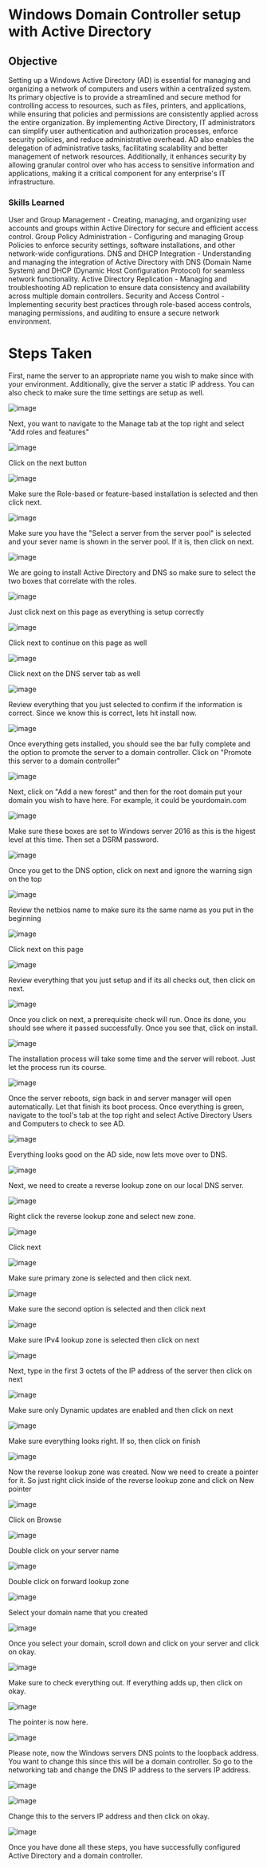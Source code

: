 # Windows Domain Controller setup with Active Directory

## Objective

Setting up a Windows Active Directory (AD) is essential for managing and organizing a network of computers and users within a centralized system. Its primary objective is to provide a streamlined and secure method for controlling access to resources, such as files, printers, and applications, while ensuring that policies and permissions are consistently applied across the entire organization. By implementing Active Directory, IT administrators can simplify user authentication and authorization processes, enforce security policies, and reduce administrative overhead. AD also enables the delegation of administrative tasks, facilitating scalability and better management of network resources. Additionally, it enhances security by allowing granular control over who has access to sensitive information and applications, making it a critical component for any enterprise's IT infrastructure.

### Skills Learned

User and Group Management - Creating, managing, and organizing user accounts and groups within Active Directory for secure and efficient access control.
Group Policy Administration - Configuring and managing Group Policies to enforce security settings, software installations, and other network-wide configurations.
DNS and DHCP Integration - Understanding and managing the integration of Active Directory with DNS (Domain Name System) and DHCP (Dynamic Host Configuration Protocol) for seamless network functionality.
Active Directory Replication - Managing and troubleshooting AD replication to ensure data consistency and availability across multiple domain controllers.
Security and Access Control - Implementing security best practices through role-based access controls, managing permissions, and auditing to ensure a secure network environment.


# Steps Taken

First, name the server to an appropriate name you wish to make since with your environment. Additionally, give the server a static IP address. You can also check to make sure the time settings are setup as well. 

![image](https://github.com/user-attachments/assets/52f0a6ad-2319-481f-abe4-e1447f65cee5)


Next, you want to navigate to the Manage tab at the top right and select "Add roles and features" 

![image](https://github.com/user-attachments/assets/3f67c824-129b-49b8-a1fa-25db197b7a50)


Click on the next button 

![image](https://github.com/user-attachments/assets/726d8f7c-6956-47f7-bb41-6d13f8619fd8)


Make sure the Role-based or feature-based installation is selected and then click next. 

![image](https://github.com/user-attachments/assets/21fe0086-ba62-45cc-b00e-45c17313bfbe)

Make sure you have the "Select a server from the server pool" is selected and your sever name is shown in the server pool. If it is, then click on next. 

![image](https://github.com/user-attachments/assets/6a81f64c-86e2-4897-b988-2096523c203e)


We are going to install Active Directory and DNS so make sure to select the two boxes that correlate with the roles. 

![image](https://github.com/user-attachments/assets/62bae36c-a906-4bc7-b321-cbf34fda6e6a)

Just click next on this page as everything is setup correctly

![image](https://github.com/user-attachments/assets/c77709fd-118d-474e-9396-c751bbe551fb)

Click next to continue on this page as well 

![image](https://github.com/user-attachments/assets/9b341b00-6e09-40d3-b83a-f2b4803d852d)

Click next on the DNS server tab as well 

![image](https://github.com/user-attachments/assets/d98e06b3-da28-43ca-9312-1ff5adfe7ff8)

Review everything that you just selected to confirm if the information is correct. Since we know this is correct, lets hit install now. 

![image](https://github.com/user-attachments/assets/1867f048-8303-47b6-b219-55e529f4464e)

Once everything gets installed, you should see the bar fully complete and the option to promote the server to a domain controller. Click on "Promote this server to a domain controller"

![image](https://github.com/user-attachments/assets/17b2451a-749c-4100-9a96-7e1403ca6b0d)

Next, click on "Add a new forest" and then for the root domain put your domain you wish to have here. For example, it could be yourdomain.com 

![image](https://github.com/user-attachments/assets/2b5f237b-fb82-45b2-a7dc-3fbbb0245754)

Make sure these boxes are set to Windows server 2016 as this is the higest level at this time. Then set a DSRM password. 

![image](https://github.com/user-attachments/assets/b6c14545-7f8a-4bc8-931d-f108b923343d)

Once you get to the DNS option, click on next and ignore the warning sign on the top 

![image](https://github.com/user-attachments/assets/aae47ee2-2949-4bbf-ae87-6f87d3b525ec)

Review the netbios name to make sure its the same name as you put in the beginning

![image](https://github.com/user-attachments/assets/6e16eeac-fc9c-45e2-93c6-1a032ecfa4a1)

Click next on this page 

![image](https://github.com/user-attachments/assets/9160db9e-bde3-4883-9675-11930be0615b)

Review everything that you just setup and if its all checks out, then click on next. 

![image](https://github.com/user-attachments/assets/257fca2f-c8fa-4685-a741-ee64cb939078)

Once you click on next, a prerequisite check will run. Once its done, you should see where it passed successfully. Once you see that, click on install. 

![image](https://github.com/user-attachments/assets/0d9f70d7-fba8-4733-b62c-a2c0e31313fd)

The installation process will take some time and the server will reboot. Just let the process run its course.

![image](https://github.com/user-attachments/assets/e638eb81-9235-4766-8ec5-ef42c81a7b7a)

Once the server reboots, sign back in and server manager will open automatically. Let that finish its boot process. Once everything is green, navigate to the tool's tab at the top right and select Active Directory Users and Computers to check to see AD. 

![image](https://github.com/user-attachments/assets/4504f4c8-5a0d-4dca-b7d9-d1a4c2277154)

Everything looks good on the AD side, now lets move over to DNS. 

![image](https://github.com/user-attachments/assets/016d0555-40ef-41ab-8496-a9640dcfb7ba)

Next, we need to create a reverse lookup zone on our local DNS server. 

![image](https://github.com/user-attachments/assets/07d37156-3354-44de-9b90-d57d74138737)

Right click the reverse lookup zone and select new zone. 

![image](https://github.com/user-attachments/assets/8c798bea-955a-47d5-8f26-3bb08e45283d)

Click next 

![image](https://github.com/user-attachments/assets/9fad3c5d-1a29-4404-a058-34cc495a1206)

Make sure primary zone is selected and then click next. 

![image](https://github.com/user-attachments/assets/7685c5c6-2c58-428d-a4ca-3e4597889b34)

Make sure the second option is selected and then click next 

![image](https://github.com/user-attachments/assets/23edf87d-ea6a-4082-a187-34614a4ba6e6)

Make sure IPv4 lookup zone is selected then click on next 

![image](https://github.com/user-attachments/assets/22fbb126-b76e-496f-b50c-1297d91d4440)

Next, type in the first 3 octets of the IP address of the server then click on next 

![image](https://github.com/user-attachments/assets/8f80130b-8970-471c-a29c-55ec14801d26)

Make sure only Dynamic updates are enabled and then click on next 

![image](https://github.com/user-attachments/assets/b76730e5-01b2-4113-b636-fc734a755ce9)

Make sure everything looks right. If so, then click on finish 

![image](https://github.com/user-attachments/assets/bb8a6714-9aae-49bc-8f3c-45828a555a59)

Now the reverse lookup zone was created. Now we need to create a pointer for it. So just right click inside of the reverse lookup zone and click on New pointer 

![image](https://github.com/user-attachments/assets/fd20ebdc-1ebf-49c1-9d48-6f81043c4f54)

Click on Browse 

![image](https://github.com/user-attachments/assets/c0aa39d8-cc5e-4856-81be-74a25f4d79d4)

Double click on your server name 

![image](https://github.com/user-attachments/assets/458926c8-dd2d-4cec-a84e-3d6a991ace2f)

Double click on forward lookup zone 

![image](https://github.com/user-attachments/assets/143cf57e-bfa2-4be6-a3f1-db4a542fe234)

Select your domain name that you created 

![image](https://github.com/user-attachments/assets/696b7be4-0fe9-45e2-8102-22a211a440b8)

Once you select your domain, scroll down and click on your server and click on okay.

![image](https://github.com/user-attachments/assets/31bf55f7-7e40-42c2-95ac-2c8730328525)

Make sure to check everything out. If everything adds up, then click on okay. 

![image](https://github.com/user-attachments/assets/ab52cf9f-8741-454b-894d-bac6d645c46b)

The pointer is now here. 

![image](https://github.com/user-attachments/assets/37265294-95fc-48cb-bd90-8af5a7ca0667)

Please note, now the Windows servers DNS points to the loopback address. You want to change this since this will be a domain controller. So go to the networking tab and change the DNS IP address to the servers IP address. 

![image](https://github.com/user-attachments/assets/b16f382e-543d-4043-bd16-fb52a265e381)

![image](https://github.com/user-attachments/assets/72ff670a-a6cf-4906-aa21-9799682cedd8)

Change this to the servers IP address and then click on okay. 

![image](https://github.com/user-attachments/assets/f1773dac-af1d-4767-9d04-c1c65da483a7)

Once you have done all these steps, you have successfully configured Active Directory and a domain controller.
